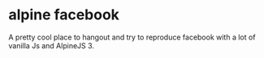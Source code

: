 # alpine facebook
A pretty cool place to hangout and try to reproduce facebook with a lot of vanilla Js and AlpineJS 3.
